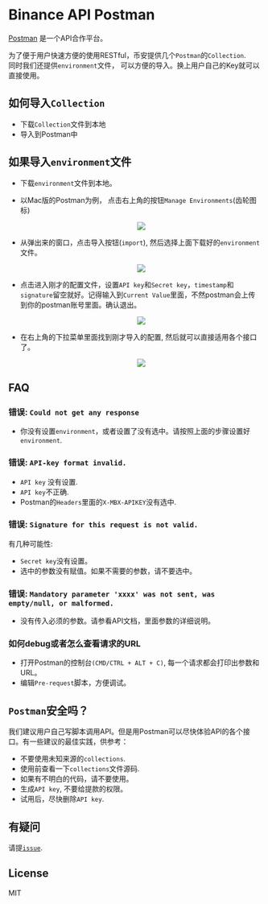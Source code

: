 # Binance API Postman

[Postman](https://getpostman.com) 是一个API合作平台。

为了便于用户快速方便的使用RESTful，币安提供几个`Postman`的`Collection`.<br/>
同时我们还提供`environment`文件， 可以方便的导入。换上用户自己的Key就可以直接使用。

## 如何导入`Collection`
- 下载`Collection`文件到本地
- 导入到Postman中

## 如果导入`environment`文件
- 下载`environment`文件到本地。
- 以Mac版的Postman为例， 点击右上角的按钮`Manage Environments`(齿轮图标)
    <p align="center"><img src="https://raw.githubusercontent.com/binance-exchange/binance-api-postman/assets/postman/1.png"/></p>
- 从弹出来的窗口，点击导入按钮(`import`), 然后选择上面下载好的`environment`文件。
   <p align="center"><img src="https://raw.githubusercontent.com/binance-exchange/binance-api-postman/assets/postman/2.png"/></p>
- 点击进入刚才的配置文件，设置`API key`和`Secret key`，`timestamp`和`signature`留空就好。记得输入到`Current Value`里面，不然postman会上传到你的postman账号里面。确认退出。
    <p align="center"><img src="https://raw.githubusercontent.com/binance-exchange/binance-api-postman/assets/postman/3.png"/></p>
    
- 在右上角的下拉菜单里面找到刚才导入的配置, 然后就可以直接适用各个接口了。
    <p align="center"><img src="https://raw.githubusercontent.com/binance-exchange/binance-api-postman/assets/postman/4.png"/></p>

## FAQ
### 错误: `Could not get any response`
- 你没有设置`environment`，或者设置了没有选中。请按照上面的步骤设置好`environment`.

### 错误: `API-key format invalid.`
- `API key` 没有设置.
- `API key`不正确.
- Postman的`Headers`里面的`X-MBX-APIKEY`没有选中.

### 错误: `Signature for this request is not valid.`
有几种可能性:
- `Secret key`没有设置。
- 选中的参数没有赋值。如果不需要的参数，请不要选中。

### 错误: `Mandatory parameter 'xxxx' was not sent, was empty/null, or malformed.`
- 没有传入必须的参数。请参看API文档，里面参数的详细说明。

### 如何debug或者怎么查看请求的URL
- 打开Postman的控制台`(CMD/CTRL + ALT + C)`, 每一个请求都会打印出参数和URL。
- 编辑`Pre-request`脚本，方便调试。

## `Postman`安全吗？
我们建议用户自己写脚本调用API。但是用Postman可以尽快体验API的各个接口。有一些建议的最佳实践，供参考：
- 不要使用未知来源的`collections`.
- 使用前查看一下`collections`文件源码.
- 如果有不明白的代码，请不要使用。
- 生成`API key`, 不要给提款的权限。
- 试用后，尽快删除`API key`.

## 有疑问
请提[`issue`](https://github.com/binance-exchange/binance-api-postman/issues).

## License
MIT
